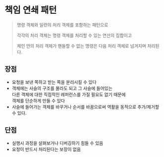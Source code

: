 # 책임 연쇄 패턴

> 명령 객체와 일련의 처리 객체를 포함하는 패턴으로
> 
> 각각의 처리 객체는 명령 객체를 처리할 수 있는 연산의 집합이고
> 
> 체인 안의 처리 객체가 핸들할 수 없는 명령은 다음 처리 객체로 넘겨지며 처리된다.

## 장점

* 요청을 보낸 쪽하고 받는 쪽을 분리시킬 수 있다
* 객체에는 사슬의 구조를 몰라도 되고 그 사슬에 들어있는   
  다른 객체에 대한 직접적인 레퍼런스를 가질 필요도 없기 때문에  
  객체를 단순하게 만들 수 있다
* 사슬에 들어가는 객체를 바꾸거나 순서를 바꿈으로써 역활을 동적으로 추가/제거할 수 있다.

## 단점

* 실행시 과정을 살펴보거나 디버깅하기 힘들 수 있음
* 요청이 반드시 처리된다는 보장이 없음